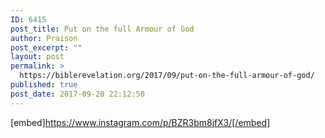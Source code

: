 ```yaml
---
ID: 6415
post_title: Put on the full Armour of God
author: Praison
post_excerpt: ""
layout: post
permalink: >
  https://biblerevelation.org/2017/09/put-on-the-full-armour-of-god/
published: true
post_date: 2017-09-20 22:12:50
---
```

[embed]https://www.instagram.com/p/BZR3bm8jfX3/[/embed]